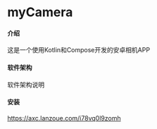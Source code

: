 # myCamera

#### 介绍
这是一个使用Kotlin和Compose开发的安卓相机APP

#### 软件架构
软件架构说明


#### 安装
https://axc.lanzoue.com/i78vq0l9zomh

